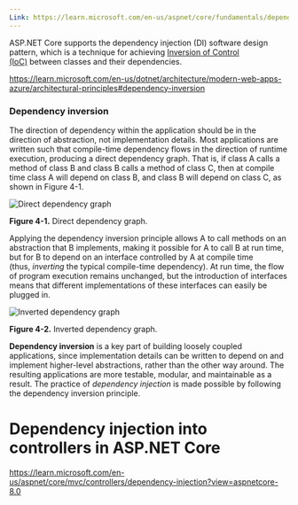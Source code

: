 ```yaml
---
Link: https://learn.microsoft.com/en-us/aspnet/core/fundamentals/dependency-injection?view=aspnetcore-8.0
---
```

ASP.NET Core supports the dependency injection (DI) software design pattern, which is a technique for achieving [Inversion of Control (IoC)](https://learn.microsoft.com/en-us/dotnet/standard/modern-web-apps-azure-architecture/architectural-principles#dependency-inversion) between classes and their dependencies.

https://learn.microsoft.com/en-us/dotnet/architecture/modern-web-apps-azure/architectural-principles#dependency-inversion

### Dependency inversion

The direction of dependency within the application should be in the direction of abstraction, not implementation details. Most applications are written such that compile-time dependency flows in the direction of runtime execution, producing a direct dependency graph. That is, if class A calls a method of class B and class B calls a method of class C, then at compile time class A will depend on class B, and class B will depend on class C, as shown in Figure 4-1.

![Direct dependency graph](https://learn.microsoft.com/en-us/dotnet/architecture/modern-web-apps-azure/media/image4-1.png)

**Figure 4-1.** Direct dependency graph.

Applying the dependency inversion principle allows A to call methods on an abstraction that B implements, making it possible for A to call B at run time, but for B to depend on an interface controlled by A at compile time (thus, _inverting_ the typical compile-time dependency). At run time, the flow of program execution remains unchanged, but the introduction of interfaces means that different implementations of these interfaces can easily be plugged in.

![Inverted dependency graph](https://learn.microsoft.com/en-us/dotnet/architecture/modern-web-apps-azure/media/image4-2.png)

**Figure 4-2.** Inverted dependency graph.

**Dependency inversion** is a key part of building loosely coupled applications, since implementation details can be written to depend on and implement higher-level abstractions, rather than the other way around. The resulting applications are more testable, modular, and maintainable as a result. The practice of _dependency injection_ is made possible by following the dependency inversion principle.



# Dependency injection into controllers in ASP.NET Core
https://learn.microsoft.com/en-us/aspnet/core/mvc/controllers/dependency-injection?view=aspnetcore-8.0